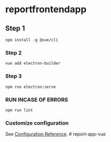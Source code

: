 # reportfrontendapp

## Step 1
```
npm install -g @vue/cli
```

### Step 2
```
vue add electron-builder
```

### Step 3
```
npm run electron:serve
```

### RUN INCASE OF ERRORS
```
npm run lint
```

### Customize configuration
See [Configuration Reference](https://cli.vuejs.org/config/).
#   r e p o r t - a p p - v u e  
 